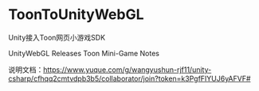 # ToonToUnityWebGL
Unity接入Toon网页小游戏SDK

UnityWebGL Releases Toon Mini-Game Notes

说明文档：https://www.yuque.com/g/wangyushun-rjf11/unity-csharp/cfhqq2cmtvdpb3b5/collaborator/join?token=k3PgfFIYUJ6yAFVF#
